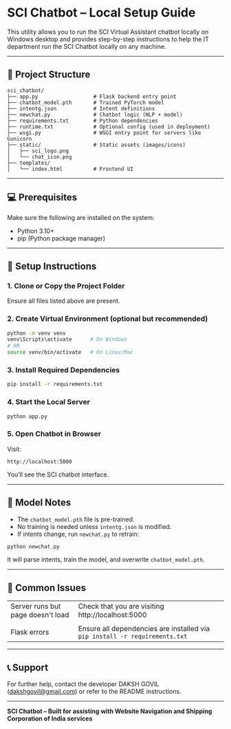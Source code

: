 # SCI Chatbot – Local Setup Guide

This utility allows you to run the SCI Virtual Assistant chatbot locally on Windows desktop and provides step-by-step instructions to help the IT department run the SCI Chatbot locally on any machine.

---

## 📁 Project Structure

```
sci_chatbot/
├── app.py                  # Flask backend entry point
├── chatbot_model.pth       # Trained PyTorch model
├── intentg.json            # Intent definitions
├── newchat.py              # Chatbot logic (NLP + model)
├── requirements.txt        # Python dependencies
├── runtime.txt             # Optional config (used in deployment)
├── wsgi.py                 # WSGI entry point for servers like Gunicorn
├── static/                 # Static assets (images/icons)
│   ├── sci_logo.png
│   └── chat_icon.png
├── templates/
│   └── index.html          # Frontend UI
```

---

## 💻 Prerequisites

Make sure the following are installed on the system:

- Python 3.10+
- pip (Python package manager)

---

## 🔧 Setup Instructions

### 1. Clone or Copy the Project Folder

Ensure all files listed above are present.

### 2. Create Virtual Environment (optional but recommended)

```bash
python -m venv venv
venv\Scripts\activate      # On Windows
# OR
source venv/bin/activate   # On Linux/Mac
```

### 3. Install Required Dependencies

```bash
pip install -r requirements.txt
```

### 4. Start the Local Server

```bash
python app.py
```

### 5. Open Chatbot in Browser

Visit:

```
http://localhost:5000
```

You’ll see the SCI chatbot interface.

---

## 🧠 Model Notes

- The `chatbot_model.pth` file is pre-trained.
- No training is needed unless `intentg.json` is modified.
- If intents change, run `newchat.py` to retrain:

```bash
python newchat.py
```

It will parse intents, train the model, and overwrite `chatbot_model.pth`.

---

## 🚨 Common Issues

|                                   |                                                                             |
| --------------------------------- | --------------------------------------------------------------------------- |
| Server runs but page doesn't load | Check that you are visiting http\://localhost:5000                          |
|                                   |                                                                             |
| Flask errors                      | Ensure all dependencies are installed via `pip install -r requirements.txt` |

---

## 📞 Support

For further help, contact the developer DAKSH GOVIL ([dakshgovil@gmail.com](mailto\:dakshgovil@gmail.com)) or refer to the README instructions.

---

**SCI Chatbot – Built for assisting with Website Navigation and Shipping Corporation of India services**

